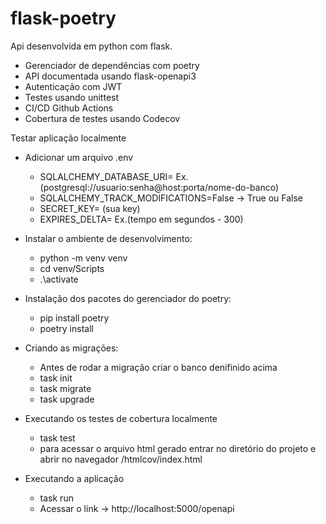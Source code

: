 # flask-poetry
Api desenvolvida em python com flask.
- Gerenciador de dependências com poetry
- API documentada usando flask-openapi3
- Autenticação com JWT
- Testes usando unittest
- CI/CD Github Actions
- Cobertura de testes usando Codecov 

Testar aplicação localmente
- Adicionar um arquivo .env
  - SQLALCHEMY_DATABASE_URI= Ex.(postgresql://usuario:senha@host:porta/nome-do-banco) 
  - SQLALCHEMY_TRACK_MODIFICATIONS=False -> True ou False
  - SECRET_KEY= (sua key)
  - EXPIRES_DELTA= Ex.(tempo em segundos - 300)

- Instalar o ambiente de desenvolvimento:
  - python -m venv venv
  - cd venv/Scripts
  - .\activate
  
- Instalação dos pacotes do gerenciador do poetry:
  - pip install poetry
  - poetry install

- Criando as migrações: 
  - Antes de rodar a migração criar o banco denifinido acima
  - task init
  - task migrate
  - task upgrade 

- Executando os testes de cobertura localmente
  - task test
  - para acessar o arquivo html gerado entrar no diretório do projeto e abrir no navegador /htmlcov/index.html

- Executando a aplicação
  - task run
  - Acessar o link -> http://localhost:5000/openapi 
